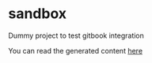 # sandbox
Dummy project to test gitbook integration

You can read the generated content [here](https://driver-eu.gitbooks.io/test/)
